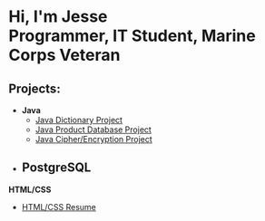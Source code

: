 <h1>Hi, I'm Jesse <br/>Programmer, IT Student, Marine Corps Veteran</h1>

<h2>Projects:</h2>

- <b>Java</b>
  - <a href="https://github.com/Jesse-Hough/Java-Dictionary-Project" target="_blank">Java Dictionary Project</a>
  - <a href="https://github.com/Jesse-Hough/Java-Product-Database-Project" target="_blank">Java Product Database Project</a>
  - <a href="https://github.com/Jesse-Hough/Java-Cipher-Encryption-Project" target="_blank">Java Cipher/Encryption Project</a>
- <b>PostgreSQL</b>
  - 
<b>HTML/CSS</b>
  - <a href="">HTML/CSS Resume</a>
